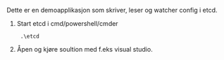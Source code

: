 Dette er en demoapplikasjon som skriver, leser og watcher config i etcd.


1. Start etcd i cmd/powershell/cmder

    
        .\etcd


2. Åpen og kjøre soultion med f.eks visual studio.
